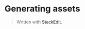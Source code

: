 # Generating assets



> Written with [StackEdit](https://stackedit.io/).
<!--stackedit_data:
eyJoaXN0b3J5IjpbMTAyNDY5MjkyMl19
-->